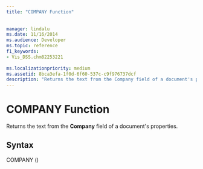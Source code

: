 ```yaml
---
title: "COMPANY Function"
 
 
manager: lindalu
ms.date: 11/16/2014
ms.audience: Developer
ms.topic: reference
f1_keywords:
- Vis_DSS.chm82253221
 
ms.localizationpriority: medium
ms.assetid: 8bca3efa-1f0d-6f60-537c-c9f976737dcf
description: "Returns the text from the Company field of a document's properties."
---
```


# COMPANY Function

Returns the text from the **Company** field of a document's properties. 
  
## Syntax

COMPANY ()
  

